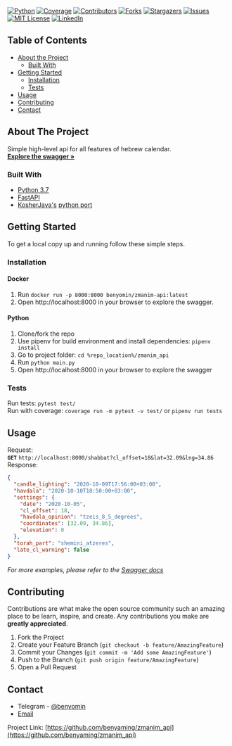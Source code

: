 <!-- PROJECT SHIELDS -->
<!--
*** I'm using markdown "reference style" links for readability.
*** Reference links are enclosed in brackets [ ] instead of parentheses ( ).
*** See the bottom of this document for the declaration of the reference variables
*** for contributors-url, forks-url, etc. This is an optional, concise syntax you may use.
*** https://www.markdownguide.org/basic-syntax/#reference-style-links
-->
[![Python][python-shield]][python-url]
[![Coverage][coverage-shield]][coverage-url]
[![Contributors][contributors-shield]][contributors-url]
[![Forks][forks-shield]][forks-url]
[![Stargazers][stars-shield]][stars-url]
[![Issues][issues-shield]][issues-url]
[![MIT License][license-shield]][license-url]
[![LinkedIn][linkedin-shield]][linkedin-url]



<!-- TABLE OF CONTENTS -->
## Table of Contents

* [About the Project](#about-the-project)
  * [Built With](#built-with)
* [Getting Started](#getting-started)
  * [Installation](#installation)
  * [Tests](#tests)
* [Usage](#usage)
* [Contributing](#contributing)
* [Contact](#contact)

<!-- ABOUT THE PROJECT -->
## About The Project

Simple high-level api for all features of hebrew calendar.  
[**Explore the swagger »**](https://api.ginzburg.io/zmanim)


### Built With

* [Python 3.7](https://www.python.org/downloads/release/python-377/)
* [FastAPI](https://github.com/tiangolo/fastapi)
* [KosherJava's](https://github.com/KosherJava/zmanim) [python port](https://github.com/pinnymz/python-zmanim)



<!-- GETTING STARTED -->
## Getting Started

To get a local copy up and running follow these simple steps.

### Installation
#### Docker
1. Run `docker run -p 8000:8000 benyomin/zmanim-api:latest`
2. Open http://localhost:8000 in your browser to explore the swagger.

#### Python
1) Clone/fork the repo
2) Use pipenv for build environment and install dependencies: `pipenv install`
3) Go to project folder: `cd %repo_location%/zmanim_api`
4) Run `python main.py`
5) Open http://localhost:8000 in your browser to explore the swagger

### Tests
Run tests: `pytest test/`  
Run with coverage: `coverage run -m pytest -v test/` or `pipenv run tests`



<!-- USAGE EXAMPLES -->
## Usage

Request:  
**`GET`** `http://localhost:8000/shabbat?cl_offset=18&lat=32.09&lng=34.86`  
Response:
```json
{
  "candle_lighting": "2020-10-09T17:56:00+03:00",
  "havdala": "2020-10-10T18:50:00+03:00",
  "settings": {
    "date": "2020-10-05",
    "cl_offset": 18,
    "havdala_opinion": "tzeis_8_5_degrees",
    "coordinates": [32.09, 34.86],
    "elevation": 0
  },
  "torah_part": "shemini_atzeres",
  "late_cl_warning": false
}
```

_For more examples, please refer to the [Swagger docs](https://api.ginzburg.io/zmanim)_



<!-- CONTRIBUTING -->
## Contributing

Contributions are what make the open source community such an amazing place to be learn, inspire, and create. Any contributions you make are **greatly appreciated**.

1. Fork the Project
2. Create your Feature Branch (`git checkout -b feature/AmazingFeature`)
3. Commit your Changes (`git commit -m 'Add some AmazingFeature'`)
4. Push to the Branch (`git push origin feature/AmazingFeature`)
5. Open a Pull Request



<!-- CONTACT -->
## Contact

* Telegram - [@benyomin](https://t.me/benyomin)  
* [Email](mailto:benyomin.94@gmail.com)

Project Link: [https://github.com/benyaming/zmanim_api](https://github.com/benyaming/zmanim_api)



<!-- MARKDOWN LINKS & IMAGES -->
<!-- https://www.markdownguide.org/basic-syntax/#reference-style-links -->
[python-shield]: https://img.shields.io/github/pipenv/locked/python-version/benyaming/zmanim_api?style=flat-square
[python-url]: https://img.shields.io/github/pipenv/locked/python-version/benyaming/zmanim_api?style=flat-square
[coverage-shield]: https://img.shields.io/codecov/c/github/benyaming/zmanim_api/master?style=flat-square
[coverage-url]: https://img.shields.io/codecov/c/github/benyaming/zmanim_api/master?style=flat-square
[contributors-shield]: https://img.shields.io/github/contributors/benyaming/zmanim_api.svg?style=flat-square
[contributors-url]: https://github.com/benyaming/zmanim_api/graphs/contributors
[forks-shield]: https://img.shields.io/github/forks/benyaming/zmanim_api.svg?style=flat-square
[forks-url]: https://github.com/benyaming/zmanim_api/network/members
[stars-shield]: https://img.shields.io/github/stars/benyaming/zmanim_api.svg?style=flat-square
[stars-url]: https://github.com/benyaming/zmanim_api/stargazers
[issues-shield]: https://img.shields.io/github/issues/benyaming/zmanim_api.svg?style=flat-square
[issues-url]: https://github.com/benyaming/repo/zmanim_api
[license-shield]: https://img.shields.io/github/license/benyaming/zmanim_api.svg?style=flat-square
[license-url]: https://github.com/benyaming/zmanim_api/blob/master/LICENSE.txt
[linkedin-shield]: https://img.shields.io/badge/-LinkedIn-black.svg?style=flat-square&logo=linkedin&colorB=555
[linkedin-url]: https://linkedin.com/in/benyaming


